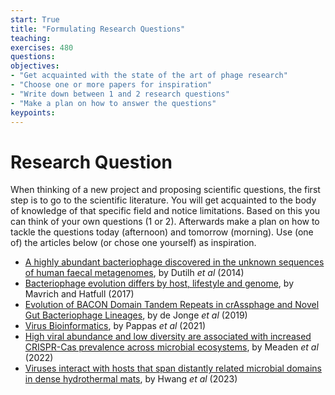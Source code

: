 ```yaml
---
start: True
title: "Formulating Research Questions"
teaching: 
exercises: 480
questions:
objectives:
- "Get acquainted with the state of the art of phage research"
- "Choose one or more papers for inspiration"
- "Write down between 1 and 2 research questions"
- "Make a plan on how to answer the questions"
keypoints:
---
```


# Research Question

When thinking of a new project and proposing scientific questions, the first step is to go to the scientific literature. You will get acquainted to the body of knowledge of that specific field and notice limitations. Based on this you can think of your own questions (1 or 2). Afterwards make a plan on how to tackle the questions today (afternoon) and tomorrow (morning). Use (one of) the articles below (or chose one yourself) as inspiration.    

- [A highly abundant bacteriophage discovered in the unknown sequences of human faecal metagenomes](https://www.nature.com/articles/ncomms5498), by Dutilh *et al* (2014)
- [Bacteriophage evolution differs by host, lifestyle and genome](https://www.nature.com/articles/nmicrobiol2017112), by Mavrich and Hatfull (2017)
- [Evolution of BACON Domain Tandem Repeats in crAssphage and Novel Gut Bacteriophage Lineages](https://www.mdpi.com/1999-4915/11/12/1085), by de Jonge *et al* (2019)
- [Virus Bioinformatics](https://www.sciencedirect.com/science/article/abs/pii/B9780128145159000345), by Pappas *et al* (2021)
- [High viral abundance and low diversity are associated with increased CRISPR-Cas prevalence across microbial ecosystems](https://www.sciencedirect.com/science/article/pii/S0960982221014615), by Meaden *et al* (2022)
- [Viruses interact with hosts that span distantly related microbial domains in dense hydrothermal mats](https://www.nature.com/articles/s41564-023-01347-5), by Hwang *et al* (2023)
